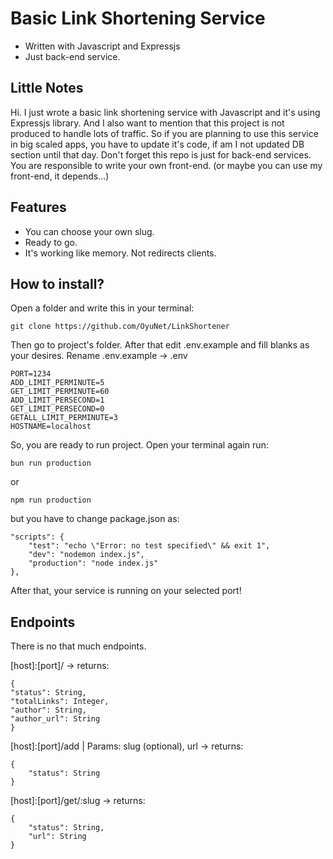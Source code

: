 # Basic Link Shortening Service

- Written with Javascript and Expressjs
- Just back-end service.

## Little Notes
Hi. I just wrote a basic link shortening service with Javascript and it's using Expressjs library. And I also want to mention that this project is not produced to handle lots of traffic.
So if you are planning to use this service in big scaled apps, you have to update it's code, if am I not updated DB section until that day.
Don't forget this repo is just for back-end services. You are responsible to write your own front-end. (or maybe you can use my front-end, it depends...)

## Features

- You can choose your own slug.
- Ready to go.
- It's working like memory. Not redirects clients.

## How to install?

Open a folder and write this in your terminal:
```
git clone https://github.com/OyuNet/LinkShortener
```

Then go to project's folder. After that edit .env.example and fill blanks as your desires. Rename .env.example -> .env
```
PORT=1234
ADD_LIMIT_PERMINUTE=5
GET_LIMIT_PERMINUTE=60
ADD_LIMIT_PERSECOND=1
GET_LIMIT_PERSECOND=0
GETALL_LIMIT_PERMINUTE=3
HOSTNAME=localhost
```

So, you are ready to run project.
Open your terminal again run:
```
bun run production
```
or
```
npm run production
```
but you have to change package.json as:
```
"scripts": {
    "test": "echo \"Error: no test specified\" && exit 1",
    "dev": "nodemon index.js",
    "production": "node index.js"
},
```
After that, your service is running on your selected port!

## Endpoints

There is no that much endpoints.

[host]:[port]/ -> returns:
```
{
"status": String,
"totalLinks": Integer,
"author": String,
"author_url": String
}
```

[host]:[port]/add | Params: slug (optional), url -> returns:
```
{
    "status": String
}
```

[host]:[port]/get/:slug -> returns:
```
{
    "status": String,
    "url": String
}
```

